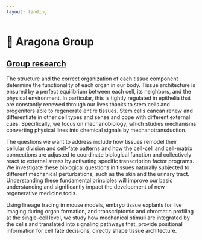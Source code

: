 ```yaml
---
layout: landing
---
```


# 🔵 Aragona Group

## [Group research](https://renew.ku.dk/research/reseach-groups/aragona/#collapse-1582021919959)

The structure and the correct organization of each tissue component determine the functionality of each organ in our body. Tissue architecture is ensured by a perfect equilibrium between each cell, its neighbors, and the physical environment. In particular, this is tightly regulated in epithelia that are constantly renewed through our lives thanks to stem cells and progenitors able to regenerate entire tissues. Stem cells cancan renew and differentiate in other cell types and sense and cope with different external cues. Specifically, we focus on mechanobiology, which studies mechanisms converting physical lines into chemical signals by mechanotransduction.

The questions we want to address include how tissues remodel their cellular division and cell-fate patterns and how the cell-cell and cell-matrix connections are adjusted to coordinate biological function and collectively react to external stress by activating specific transcription factor programs. We investigate these biological questions in tissues naturally subjected to different mechanical perturbations, such as the skin and the urinary tract. Understanding these fundamental principles will improve our basic understanding and significantly impact the development of new regenerative medicine tools.

Using lineage tracing in mouse models, embryo tissue explants for live imaging during organ formation, and transcriptomic and chromatin profiling at the single-cell level, we study how mechanical stimuli are integrated by the cells and translated into signaling pathways that, provide positional information for cell fate decisions, directly shape tissue architecture.&#x20;
